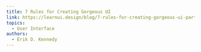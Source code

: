 ```yaml
---
title: 7 Rules for Creating Gorgeous UI
link: https://learnui.design/blog/7-rules-for-creating-gorgeous-ui-part-1.html
topics:
  - User Interface
authors:
  - Erik D. Kennedy
---
```

